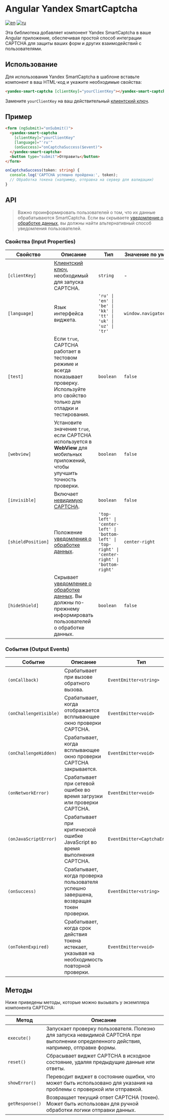 # Angular Yandex SmartCaptcha

[![en](https://img.shields.io/badge/english-blue?style=for-the-badge)](README.md)
[![ru](https://img.shields.io/badge/%D1%80%D1%83%D1%81%D1%81%D0%BA%D0%B8%D0%B9-red?style=for-the-badge)](README.RU.md)

Эта библиотека добавляет компонент Yandex SmartCaptcha в ваше Angular приложение, обеспечивая простой способ интеграции CAPTCHA для защиты ваших форм и других взаимодействий с пользователями.

## Использование

Для использования Yandex SmartCaptcha в шаблоне вставьте компонент в ваш HTML-код и укажите необходимые свойства:
```html
<yandex-smart-captcha [clientKey]="yourClientKey"></yandex-smart-captcha>
```
Замените `yourClientKey` на ваш действительный [клиентский ключ](https://yandex.cloud/ru/docs/smartcaptcha/concepts/keys).

## Пример

```html
<form (ngSubmit)="onSubmit()">
  <yandex-smart-captcha 
    [clientKey]="yourClientKey" 
    [language]="'ru'"
    (onSuccess)="onCaptchaSuccess($event)">
  </yandex-smart-captcha>
  <button type="submit">Отправить</button>
</form>
```

```typescript
onCaptchaSuccess(token: string) {
  console.log('CAPTCHA успешно пройдена:', token);
  // Обработка токена (например, отправка на сервер для валидации)
}
```

## API

> Важно проинформировать пользователей о том, что их данные обрабатываются SmartCaptcha. Если вы скрываете [уведомление о обработке данных](https://yandex.cloud/ru/docs/smartcaptcha/concepts/invisible-captcha#data-processing-notice), вы должны найти альтернативный способ уведомления пользователей.

### Свойства (Input Properties)

| Свойство             | Описание                                                                                                                                                                                                  | Тип                                                                                              | Значение по умолчанию       | Требуется   |
| -------------------- | ---------------------------------------------------------------------------------------------------------------------------------------------------------------------------------------------------------- | ------------------------------------------------------------------------------------------------ | --------------------------- | ----------- |
| `[clientKey]`        | [Клиентский ключ](https://yandex.cloud/ru/docs/smartcaptcha/concepts/keys), необходимый для запуска CAPTCHA.                                                                                             | `string`                                                                                          | -                           | Да          |
| `[language]`         | Язык интерфейса виджета.                                                                                                                                                                                   | `'ru' \| 'en' \| 'be' \| 'kk' \| 'tt' \| 'uk' \| 'uz' \| 'tr'`                                    | `window.navigator.language` | Опционально |
| `[test]`             | Если `true`, CAPTCHA работает в тестовом режиме и всегда показывает проверку. Используйте это свойство только для отладки и тестирования.                                                                  | `boolean`                                                                                         | `false`                     | Опционально |
| `[webview]`          | Установите значение `true`, если CAPTCHA используется в **WebView** для мобильных приложений, чтобы улучшить точность проверки.                                                                             | `boolean`                                                                                         | `false`                     | Опционально |
| `[invisible]`        | Включает [невидимую CAPTCHA](https://yandex.cloud/ru/docs/smartcaptcha/concepts/invisible-captcha).                                                                                                       | `boolean`                                                                                         | `false`                     | Опционально |
| `[shieldPosition]`   | Положение [уведомления о обработке данных](https://yandex.cloud/ru/docs/smartcaptcha/concepts/invisible-captcha#data-processing-notice).                                                                  | `'top-left' \| 'center-left' \| 'bottom-left' \| 'top-right' \| 'center-right' \| 'bottom-right'` | `center-right`              | Опционально |
| `[hideShield]`       | Скрывает [уведомление о обработке данных](https://yandex.cloud/ru/docs/smartcaptcha/concepts/invisible-captcha#data-processing-notice). Вы должны по-прежнему информировать пользователей о обработке данных. | `boolean`                                                                                         | `false`                     | Опционально |

### События (Output Events)

| Событие              | Описание                                                            | Тип                        |
| -------------------- | ------------------------------------------------------------------- | -------------------------- |
| `(onCallback)`       | Срабатывает при вызове обратного вызова.                            | `EventEmitter<string>`     |
| `(onChallengeVisible)`| Срабатывает, когда отображается всплывающее окно проверки CAPTCHA. | `EventEmitter<void>`       |
| `(onChallengeHidden)`| Срабатывает, когда всплывающее окно проверки CAPTCHA закрывается.   | `EventEmitter<void>`       |
| `(onNetworkError)`   | Срабатывает при сетевой ошибке во время загрузки или проверки CAPTCHA.| `EventEmitter<void>`       |
| `(onJavaScriptError)`| Срабатывает при критической ошибке JavaScript во время выполнения CAPTCHA. | `EventEmitter<CaptchaError>`|
| `(onSuccess)`        | Срабатывает, когда проверка пользователя успешно завершена, возвращая токен проверки. | `EventEmitter<string>`     |
| `(onTokenExpired)`   | Срабатывает, когда срок действия токена истекает, указывая на необходимость повторной проверки. | `EventEmitter<void>`       |

## Методы

Ниже приведены методы, которые можно вызывать у экземпляра компонента CAPTCHA:

| Метод        | Описание                                                           |
| ------------ | ------------------------------------------------------------------ |
| `execute()`  | Запускает проверку пользователя. Полезно для запуска невидимой CAPTCHA при выполнении определенного действия, например, отправке формы. |
| `reset()`    | Сбрасывает виджет CAPTCHA в исходное состояние, удаляя предыдущие данные или ответы. |
| `showError()`| Переводит виджет в состояние ошибки, что может быть использовано для указания на проблемы с проверкой или отправкой. |
| `getResponse()` | Возвращает текущий ответ CAPTCHA (токен). Может быть использован для ручной обработки логики отправки данных. |
